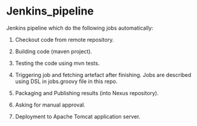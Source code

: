 # Jenkins_pipeline

Jenkins pipeline which do the following jobs automatically:

1. Checkout code from remote repository.
  
2. Building code (maven project).
  
3. Testing the code using mvn tests.
  
4. Triggering job and fetching artefact after finishing. Jobs are described using DSL in jobs.groovy file in this repo.

5. Packaging and Publishing results (into Nexus repository).
  
6. Asking for manual approval.
  
7. Deployment to Apache Tomcat application server.
